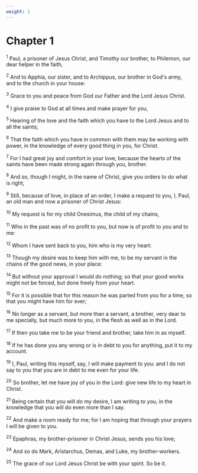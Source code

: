 ```yaml
---
weight: 1
---
```


# Chapter 1

<sup>1</sup> Paul, a prisoner of Jesus Christ, and Timothy our brother, to Philemon, our dear helper in the faith, 

<sup>2</sup> And to Apphia, our sister, and to Archippus, our brother in God's army, and to the church in your house: 

<sup>3</sup> Grace to you and peace from God our Father and the Lord Jesus Christ. 

<sup>4</sup> I give praise to God at all times and make prayer for you, 

<sup>5</sup> Hearing of the love and the faith which you have to the Lord Jesus and to all the saints; 

<sup>6</sup> That the faith which you have in common with them may be working with power, in the knowledge of every good thing in you, for Christ. 

<sup>7</sup> For I had great joy and comfort in your love, because the hearts of the saints have been made strong again through you, brother. 

<sup>8</sup> And so, though I might, in the name of Christ, give you orders to do what is right, 

<sup>9</sup> Still, because of love, in place of an order, I make a request to you, I, Paul, an old man and now a prisoner of Christ Jesus: 

<sup>10</sup> My request is for my child Onesimus, the child of my chains, 

<sup>11</sup> Who in the past was of no profit to you, but now is of profit to you and to me: 

<sup>12</sup> Whom I have sent back to you, him who is my very heart: 

<sup>13</sup> Though my desire was to keep him with me, to be my servant in the chains of the good news, in your place: 

<sup>14</sup> But without your approval I would do nothing; so that your good works might not be forced, but done freely from your heart. 

<sup>15</sup> For it is possible that for this reason he was parted from you for a time, so that you might have him for ever; 

<sup>16</sup> No longer as a servant, but more than a servant, a brother, very dear to me specially, but much more to you, in the flesh as well as in the Lord. 

<sup>17</sup> If then you take me to be your friend and brother, take him in as myself. 

<sup>18</sup> If he has done you any wrong or is in debt to you for anything, put it to my account. 

<sup>19</sup> I, Paul, writing this myself, say, I will make payment to you: and I do not say to you that you are in debt to me even for your life. 

<sup>20</sup> So brother, let me have joy of you in the Lord: give new life to my heart in Christ. 

<sup>21</sup> Being certain that you will do my desire, I am writing to you, in the knowledge that you will do even more than I say. 

<sup>22</sup> And make a room ready for me; for I am hoping that through your prayers I will be given to you. 

<sup>23</sup> Epaphras, my brother-prisoner in Christ Jesus, sends you his love; 

<sup>24</sup> And so do Mark, Aristarchus, Demas, and Luke, my brother-workers. 

<sup>25</sup> The grace of our Lord Jesus Christ be with your spirit. So be it. 

